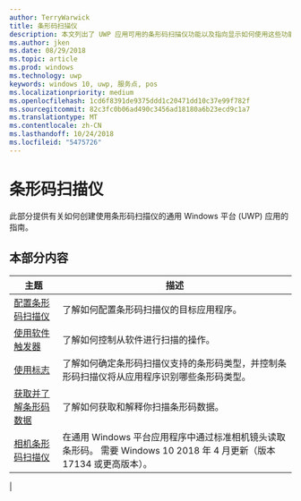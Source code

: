 ```yaml
---
author: TerryWarwick
title: 条形码扫描仪
description: 本文列出了 UWP 应用可用的条形码扫描仪功能以及指向显示如何使用这些功能的操作方法文章的链接。
ms.author: jken
ms.date: 08/29/2018
ms.topic: article
ms.prod: windows
ms.technology: uwp
keywords: windows 10, uwp, 服务点, pos
ms.localizationpriority: medium
ms.openlocfilehash: 1cd6f8391de9375ddd1c20471dd10c37e99f782f
ms.sourcegitcommit: 82c3fc0b06ad490c3456ad18180a6b23ecd9c1a7
ms.translationtype: MT
ms.contentlocale: zh-CN
ms.lasthandoff: 10/24/2018
ms.locfileid: "5475726"
---
```

# <a name="barcode-scanner"></a>条形码扫描仪

此部分提供有关如何创建使用条形码扫描仪的通用 Windows 平台 (UWP) 应用的指南。

## <a name="in-this-section"></a>本部分内容

|主题 |描述 |
|------|------------|
| [配置条形码扫描仪](../devices-sensors/pos-barcodescanner-configure.md)  | 了解如何配置条形码扫描仪的目标应用程序。 |
| [使用软件触发器](../devices-sensors/pos-barcodescanner-software-trigger.md) | 了解如何控制从软件进行扫描的操作。 |
| [使用标志](pos-barcodescanner-symbologies.md) | 了解如何确定条形码扫描仪支持的条形码类型，并控制条形码扫描仪将从应用程序识别哪些条形码类型。 |
| [获取并了解条形码数据](pos-barcodescanner-scan-data.md) | 了解如何获取和解释你扫描条形码数据。 |
| [相机条形码扫描仪](pos-camerabarcode.md) | 在通用 Windows 平台应用程序中通过标准相机镜头读取条形码。 需要 Windows 10 2018 年 4 月更新（版本 17134 或更高版本）。 |
|
 

